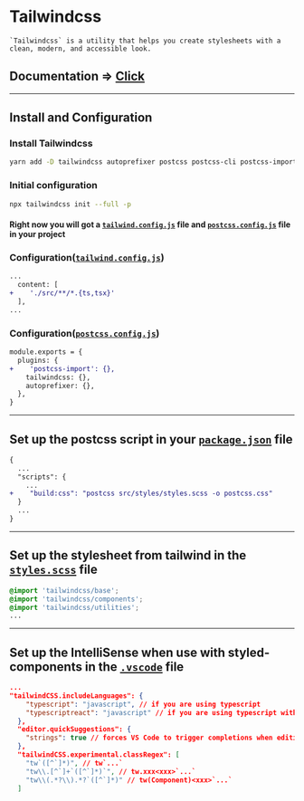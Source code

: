 # Tailwindcss

```text
`Tailwindcss` is a utility that helps you create stylesheets with a clean, modern, and accessible look.
```

## Documentation => [Click](https://tailwindcss.com/docs/installation)

---

## Install and Configuration

### Install Tailwindcss

```sh
yarn add -D tailwindcss autoprefixer postcss postcss-cli postcss-import
```

### Initial configuration

```sh
npx tailwindcss init --full -p
```

#### Right now you will got a [`tailwind.config.js`](../tailwind.config.js) file and [`postcss.config.js`](../postcss.config.js) file in your project

### Configuration([`tailwind.config.js`](../tailwind.config.js))

```diff
...
  content: [
+    './src/**/*.{ts,tsx}'
  ],
...
```

### Configuration([`postcss.config.js`](../postcss.config.js))

```diff
module.exports = {
  plugins: {
+    'postcss-import': {},
    tailwindcss: {},
    autoprefixer: {},
  },
}
```

---

## Set up the postcss script in your [`package.json`](../package.json) file

```diff
{
  ...
  "scripts": {
    ...
+    "build:css": "postcss src/styles/styles.scss -o postcss.css"
  }
  ...
}
```

---

## Set up the stylesheet from tailwind in the [`styles.scss`](../src/styles/styles.scss) file

```scss
@import 'tailwindcss/base';
@import 'tailwindcss/components';
@import 'tailwindcss/utilities';
...
```

---

## Set up the IntelliSense when use with styled-components in the [`.vscode`](../.vscode/settings.json) file

```json
...
"tailwindCSS.includeLanguages": {
    "typescript": "javascript", // if you are using typescript
    "typescriptreact": "javascript" // if you are using typescript with react
  },
  "editor.quickSuggestions": {
    "strings": true // forces VS Code to trigger completions when editing "string" content
  },
  "tailwindCSS.experimental.classRegex": [
    "tw`([^`]*)", // tw`...`
    "tw\\.[^`]+`([^`]*)`", // tw.xxx<xxx>`...`
    "tw\\(.*?\\).*?`([^`]*)" // tw(Component)<xxx>`...`
  ]
```
